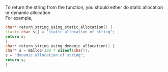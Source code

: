To return the string from the function, you should either do static allocation or dynamic allocation  
For example,  

```C++
char* return_string_using_static_allocation() {
static char s[] = "static allocation of string";
return s;
}
char* return_string_using_dynamic_allocation() {
char* s = malloc(100 * sizeof(char));
s = "dynamic allocation of string";
return s;
}
```